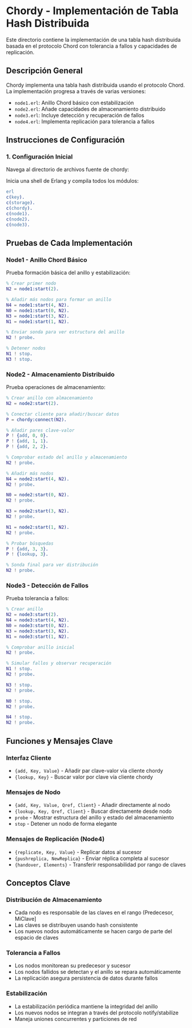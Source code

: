 # Chordy - Implementación de Tabla Hash Distribuida

Este directorio contiene la implementación de una tabla hash distribuida basada en el protocolo Chord con tolerancia a fallos y capacidades de replicación.

## Descripción General

Chordy implementa una tabla hash distribuida usando el protocolo Chord. La implementación progresa a través de varias versiones:
- `node1.erl`: Anillo Chord básico con estabilización
- `node2.erl`: Añade capacidades de almacenamiento distribuido
- `node3.erl`: Incluye detección y recuperación de fallos
- `node4.erl`: Implementa replicación para tolerancia a fallos



## Instrucciones de Configuración

### 1. Configuración Inicial

Navega al directorio de archivos fuente de chordy:

Inicia una shell de Erlang y compila todos los módulos:
```erlang
erl
c(key).
c(storage).
c(chordy).
c(node1).
c(node2).
c(node3).
```


## Pruebas de Cada Implementación

### Node1 - Anillo Chord Básico

Prueba formación básica del anillo y estabilización:

```erlang
% Crear primer nodo
N2 = node1:start(2).

% Añadir más nodos para formar un anillo
N4 = node1:start(4, N2).
N0 = node1:start(0, N2).
N3 = node1:start(3, N2).
N1 = node1:start(1, N2).

% Enviar sonda para ver estructura del anillo
N2 ! probe.

% Detener nodos
N1 ! stop.
N3 ! stop.
```

### Node2 - Almacenamiento Distribuido

Prueba operaciones de almacenamiento:

```erlang
% Crear anillo con almacenamiento
N2 = node2:start(2).

% Conectar cliente para añadir/buscar datos
P = chordy:connect(N2).

% Añadir pares clave-valor
P ! {add, 0, 0}.
P ! {add, 1, 1}.
P ! {add, 2, 2}.

% Comprobar estado del anillo y almacenamiento
N2 ! probe.

% Añadir más nodos
N4 = node2:start(4, N2).
N2 ! probe.

N0 = node2:start(0, N2).
N2 ! probe.

N3 = node2:start(3, N2).
N2 ! probe.

N1 = node2:start(1, N2).
N2 ! probe.

% Probar búsquedas
P ! {add, 3, 3}.
P ! {lookup, 3}.

% Sonda final para ver distribución
N2 ! probe.
```

### Node3 - Detección de Fallos

Prueba tolerancia a fallos:

```erlang
% Crear anillo
N2 = node3:start(2).
N4 = node3:start(4, N2).
N0 = node3:start(0, N2).
N3 = node3:start(3, N2).
N1 = node3:start(1, N2).

% Comprobar anillo inicial
N2 ! probe.

% Simular fallos y observar recuperación
N1 ! stop.
N2 ! probe.

N3 ! stop.
N2 ! probe.

N0 ! stop.
N2 ! probe.

N4 ! stop.
N2 ! probe.
```


## Funciones y Mensajes Clave

### Interfaz Cliente
- `{add, Key, Value}` - Añadir par clave-valor vía cliente chordy
- `{lookup, Key}` - Buscar valor por clave vía cliente chordy

### Mensajes de Nodo
- `{add, Key, Value, Qref, Client}` - Añadir directamente al nodo
- `{lookup, Key, Qref, Client}` - Buscar directamente desde nodo
- `probe` - Mostrar estructura del anillo y estado del almacenamiento
- `stop` - Detener un nodo de forma elegante

### Mensajes de Replicación (Node4)
- `{replicate, Key, Value}` - Replicar datos al sucesor
- `{pushreplica, NewReplica}` - Enviar réplica completa al sucesor
- `{handover, Elements}` - Transferir responsabilidad por rango de claves

## Conceptos Clave

### Distribución de Almacenamiento
- Cada nodo es responsable de las claves en el rango (Predecesor, MiClave]
- Las claves se distribuyen usando hash consistente
- Los nuevos nodos automáticamente se hacen cargo de parte del espacio de claves

### Tolerancia a Fallos
- Los nodos monitorean su predecesor y sucesor
- Los nodos fallidos se detectan y el anillo se repara automáticamente
- La replicación asegura persistencia de datos durante fallos

### Estabilización
- La estabilización periódica mantiene la integridad del anillo
- Los nuevos nodos se integran a través del protocolo notify/stabilize
- Maneja uniones concurrentes y particiones de red
